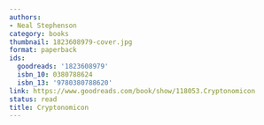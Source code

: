 ```yaml
---
authors:
- Neal Stephenson
category: books
thumbnail: 1823608979-cover.jpg
format: paperback
ids:
  goodreads: '1823608979'
  isbn_10: 0380788624
  isbn_13: '9780380788620'
link: https://www.goodreads.com/book/show/118053.Cryptonomicon
status: read
title: Cryptonomicon
---
```

